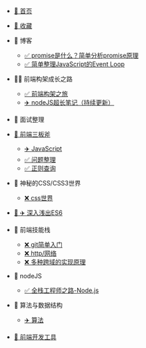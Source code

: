 * [🐯 首页](/README.md)
* [🐯 收藏](/guide)

* 🐳 博客 
    * [✅ promise是什么？简单分析promise原理](/post/promise)
    * [✅ 简单整理JavaScript的Event Loop](/post/EventLoop)
  
* 🐳 前端构架成长之路
    * [✅ 前端构架之旅](/zhufeng/)
    * [✈️ nodeJS超长笔记（持续更新）](/zhufeng/1.node/note)
  
* 🐳 面试整理
  
* [🐳 前端三板斧](/base/)
    * [✈️ JavaScript](/base/javascript)
    * [✅ 问题整理](/base/more)
    * [✅ 正则查询](/base/zhengze)
  
* 🐳 神秘的CSS/CSS3世界
    * [❌ css世界](/css/)
  
* [🐳  ✈️ 深入浅出ES6](/es6/)

* 🐳 前端技能栈
    * [❌ git简单入门](/skills/001)
    * [❌ http/网络](/skills/002)
    * [❌ 多种跨域的实现原理](/skills/003)
  
* 🐳 nodeJS
    * [✅ 全栈工程师之路-Node.js](/node/)

* 🐳 算法与数据结构
    * [✈️ 算法](/leetcode/)
  
* [🐳 前端开发工具](/tools/)
